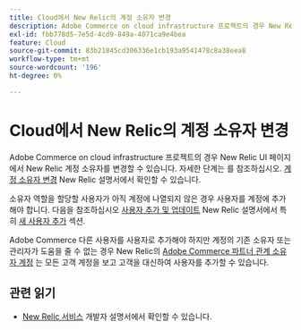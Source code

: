 ```yaml
---
title: Cloud에서 New Relic의 계정 소유자 변경
description: Adobe Commerce on cloud infrastructure 프로젝트의 경우 New Relic UI 페이지에서 New Relic 계정 소유자를 변경할 수 있습니다. 자세한 단계는 New Relic 설명서의 [계정 소유자 변경](https://docs.newrelic.com/docs/accounts/accounts/roles-permissions/change-account-owner)을 참조하십시오.
exl-id: fbb778d5-7e5d-4cd9-849a-4071ca9e4bea
feature: Cloud
source-git-commit: 83b21845cd306336e1cb193a9541478c8a38eea8
workflow-type: tm+mt
source-wordcount: '196'
ht-degree: 0%

---
```


# Cloud에서 New Relic의 계정 소유자 변경

Adobe Commerce on cloud infrastructure 프로젝트의 경우 New Relic UI 페이지에서 New Relic 계정 소유자를 변경할 수 있습니다. 자세한 단계는 를 참조하십시오. [계정 소유자 변경](https://docs.newrelic.com/docs/accounts/accounts/roles-permissions/change-account-owner) New Relic 설명서에서 확인할 수 있습니다.

소유자 역할을 할당할 사용자가 아직 계정에 나열되지 않은 경우 사용자를 계정에 추가해야 합니다. 다음을 참조하십시오 [사용자 추가 및 업데이트](https://docs.newrelic.com/docs/accounts/accounts/roles-permissions/add-update-users) New Relic 설명서에서 특히 [새 사용자 추가](https://docs.newrelic.com/docs/accounts/accounts/roles-permissions/add-update-users#adding_users) 섹션.

Adobe Commerce 다른 사용자를 사용자로 추가해야 하지만 계정의 기존 소유자 또는 관리자가 도움을 줄 수 없는 경우 New Relic의 [Adobe Commerce 파트너 관계 소유자 계정](https://account.newrelic.com/accounts/1311131/users) 는 모든 고객 계정을 보고 고객을 대신하여 사용자를 추가할 수 있습니다.

## 관련 읽기

* [New Relic 서비스](https://devdocs.magento.com/guides/v2.3/cloud/project/new-relic.html) 개발자 설명서에서 확인할 수 있습니다.
